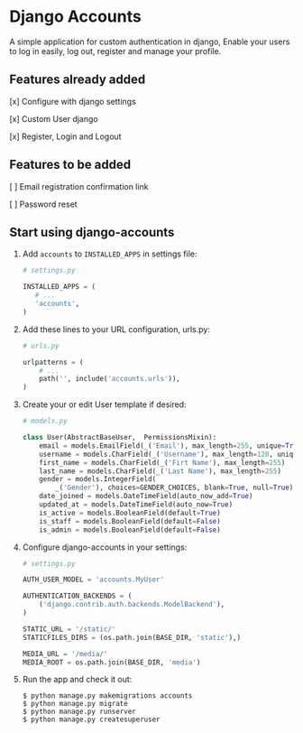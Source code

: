 # Django Accounts

A simple application for custom authentication in django, 
Enable your users to log in easily, log out, register and manage your profile.


## Features already added

[x] Configure with django settings

[x] Custom User django

[x] Register, Login and Logout

## Features to be added

[ ] Email registration confirmation link

[ ] Password reset


## Start using django-accounts

1.  Add `accounts` to `INSTALLED_APPS` in settings file:

    ```python
    # settings.py

    INSTALLED_APPS = (
       # ...
       'accounts',
    )
    ```

1.  Add these lines to your URL configuration, urls.py:

    ```python
    # urls.py

    urlpatterns = (
        # ...
        path('', include('accounts.urls')),
    )
    ```

1.  Create your or edit User template if desired:

    ```python
    # models.py

    class User(AbstractBaseUser,  PermissionsMixin):
        email = models.EmailField(_('Email'), max_length=255, unique=True)
        username = models.CharField(_('Username'), max_length=120, unique=True)
        first_name = models.CharField(_('Firt Name'), max_length=255)
        last_name = models.CharField(_('Last Name'), max_length=255)
        gender = models.IntegerField(
            _('Gender'), choices=GENDER_CHOICES, blank=True, null=True)
        date_joined = models.DateTimeField(auto_now_add=True)
        updated_at = models.DateTimeField(auto_now=True)
        is_active = models.BooleanField(default=True)
        is_staff = models.BooleanField(default=False)
        is_admin = models.BooleanField(default=False)
    ```

1.  Configure django-accounts in your settings:

    ```python
    # settings.py

    AUTH_USER_MODEL = 'accounts.MyUser'

    AUTHENTICATION_BACKENDS = (
        ('django.contrib.auth.backends.ModelBackend'),
    )

    STATIC_URL = '/static/'
    STATICFILES_DIRS = (os.path.join(BASE_DIR, 'static'),)

    MEDIA_URL = '/media/'
    MEDIA_ROOT = os.path.join(BASE_DIR, 'media')
    ```

1.  Run the app and check it out:

    ```shell
    $ python manage.py makemigrations accounts
    $ python manage.py migrate
    $ python manage.py runserver
    $ python manage.py createsuperuser
    ```
